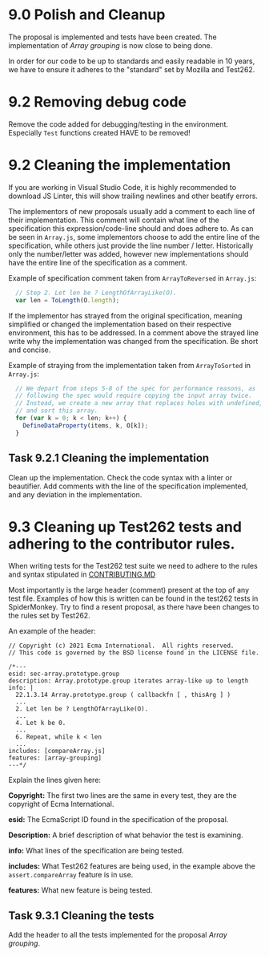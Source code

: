 # **9.0** Polish and Cleanup

The proposal is implemented and tests have been created. The implementation of _Array grouping_ is now close to being done. 

In order for our code to be up to standards and easily readable in 10 years, we have to ensure it adheres to the "standard" set by Mozilla and Test262.  

# **9.2** Removing debug code

Remove the code added for debugging/testing in the environment. Especially `Test` functions created HAVE to be removed!

# **9.2** Cleaning the implementation

If you are working in Visual Studio Code, it is highly recommended to download JS Linter, this will show trailing newlines and other beatify errors. 

The implementors of new proposals usually add a comment to each line of their implementation. This comment will contain what line of the specification this expression/code-line should and does adhere to. As can be seen in `Array.js`, some implementors choose to add the entire line of the specification, while others just provide the line number / letter. Historically only the number/letter was added, however new implementations should have the entire line of the specification as a comment. 

Example of specification comment taken from `ArrayToReversed` in `Array.js`:
```js
  // Step 2. Let len be ? LengthOfArrayLike(O).
  var len = ToLength(O.length);
```

If the implementor has strayed from the original specification, meaning simplified or changed the implementation based on their respective environment, this has to be addressed. In a comment above the strayed line write why the implementation was changed from the specification. Be short and concise. 

Example of straying from the implementation taken from `ArrayToSorted` in `Array.js`:
```js
  // We depart from steps 5-8 of the spec for performance reasons, as
  // following the spec would require copying the input array twice.
  // Instead, we create a new array that replaces holes with undefined,
  // and sort this array.
  for (var k = 0; k < len; k++) {
    DefineDataProperty(items, k, O[k]);
  }
```

## **Task 9.2.1** Cleaning the implementation

Clean up the implementation. Check the code syntax with a linter or beautifier. Add comments with the line of the specification implemented, and any deviation in the implementation. 

# **9.3** Cleaning up Test262 tests and adhering to the contributor rules. 

When writing tests for the Test262 test suite we need to adhere to the rules and syntax stipulated in [CONTRIBUTING.MD](https://github.com/tc39/test262/blob/main/CONTRIBUTING.md)

Most importantly is the large header (comment) present at the top of any test file. Examples of how this is written can be found in the test262 tests in SpiderMonkey. Try to find a resent proposal, as there have been changes to the rules set by Test262. 

An example of the header:
```
// Copyright (c) 2021 Ecma International.  All rights reserved.
// This code is governed by the BSD license found in the LICENSE file.

/*---
esid: sec-array.prototype.group
description: Array.prototype.group iterates array-like up to length
info: |
  22.1.3.14 Array.prototype.group ( callbackfn [ , thisArg ] )
  ...
  2. Let len be ? LengthOfArrayLike(O).
  ...
  4. Let k be 0.
  ...
  6. Repeat, while k < len
  ...
includes: [compareArray.js]
features: [array-grouping]
---*/
```
Explain the lines given here: 

**Copyright:** The first two lines are the same in every test, they are the copyright of Ecma International.

**esid:** The EcmaScript ID found in the specification of the proposal.

**Description:** A brief description of what behavior the test is examining. 

**info:** What lines of the specification are being tested.

**includes:** What Test262 features are being used, in the example above the `assert.compareArray` feature is in use.

**features:** What new feature is being tested.

## **Task 9.3.1** Cleaning the tests

Add the header to all the tests implemented for the proposal _Array grouping_. 

